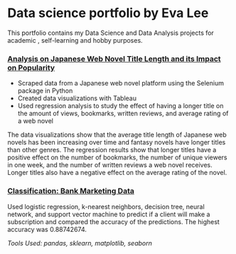 # Data science portfolio by Eva Lee
This portfolio contains my Data Science and Data Analysis projects for academic , self-learning and hobby purposes.

### [Analysis on Japanese Web Novel Title Length and its Impact on Popularity](https://github.com/fangevalee/Portfolio/blob/fd15c23a9ebd37221323ae1e8295ae498ce32a3b/WebNovel/WebNovelAnalysis.md)
* Scraped data from a Japanese web novel platform using the Selenium package in Python
* Created data visualizations with Tableau
* Used regression analysis to study the effect of having a longer title on the amount of views, bookmarks, written reviews, and average rating of a web novel<br>

The data visualizations show that the average title length of Japanese web novels has been increasing over time and fantasy novels have longer titles than other genres.
The regression results show that longer titles have a positive effect on the number of bookmarks, the number of unique viewers in one week, and the number of written reviews a web novel receives. Longer titles also have a negative effect on the average rating of the novel.<br>


### [Classification: Bank Marketing Data](https://github.com/fangevalee/Portfolio/blob/main/notebook/Bank%20Marketing.ipynb) 
Used logistic regression, k-nearest neighbors, decision tree, neural network, and support vector machine to predict if a client will make a subscription and compared the accuracy of the predictions. The highest accuracy was 0.88742674.<br>

*Tools Used: pandas, sklearn, matplotlib, seaborn*


